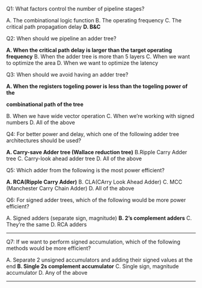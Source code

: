 Q1:
What factors control the number of pipeline stages?

A.​ The combinational logic function
B.​ The operating frequency
C.​ The critical path propagation delay
**D.​ B&C**

Q2:
When should we pipeline an adder tree?

**A.​ When the critical path delay is larger than the target operating frequency**
B.​ When the adder tree is more than 5 layers
C.​ When we want to optimize the area
D.​ When we want to optimize the latency

Q3:
When should we avoid having an adder tree?

**A.​ When the registers togeling power is less than the togeling power of the**

**combinational path of the tree**

B.​ When we have wide vector operation
C.​ When we’re working with signed numbers
D.​ All of the above

Q4:
For better power and delay, which one of the following adder tree architectures should be used?

**A.​ Carry-save Adder tree (Wallace reduction tree)**
B.​ Ripple Carry Adder tree
C.​ Carry-look ahead adder tree
D.​ All of the above

Q5:
Which adder from the following is the most power efficient?

**A.​ RCA(Ripple Carry Adder)**
B.​ CLA(CArry Look Ahead Adder)
C.​ MCC (Manchester Carry Chain Adder)
D.​ All of the above

Q6:
For signed adder trees, which of the following would be more power efficient?

A.​ Signed adders (separate sign, magnitude)
**B.​ 2’s complement adders**
C.​ They’re the same
D.​ RCA adders


-----

Q7: If we want to perform signed accumulation, which of the following methods would be more
efficient?

A.​ Separate 2 unsigned accumulators and adding their signed values at the end
**B.​ Single 2s complement accumulator**
C.​ Single sign, magnitude accumulator
D.​ Any of the above


-----

